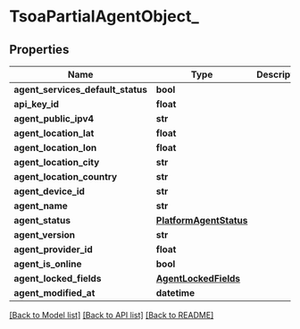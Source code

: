 # TsoaPartialAgentObject_

## Properties
Name | Type | Description | Notes
------------ | ------------- | ------------- | -------------
**agent_services_default_status** | **bool** |  | [optional] 
**api_key_id** | **float** |  | [optional] 
**agent_public_ipv4** | **str** |  | [optional] 
**agent_location_lat** | **float** |  | [optional] 
**agent_location_lon** | **float** |  | [optional] 
**agent_location_city** | **str** |  | [optional] 
**agent_location_country** | **str** |  | [optional] 
**agent_device_id** | **str** |  | [optional] 
**agent_name** | **str** |  | [optional] 
**agent_status** | [**PlatformAgentStatus**](PlatformAgentStatus.md) |  | [optional] 
**agent_version** | **str** |  | [optional] 
**agent_provider_id** | **float** |  | [optional] 
**agent_is_online** | **bool** |  | [optional] 
**agent_locked_fields** | [**AgentLockedFields**](AgentLockedFields.md) |  | [optional] 
**agent_modified_at** | **datetime** |  | [optional] 

[[Back to Model list]](../README.md#documentation-for-models) [[Back to API list]](../README.md#documentation-for-api-endpoints) [[Back to README]](../README.md)

